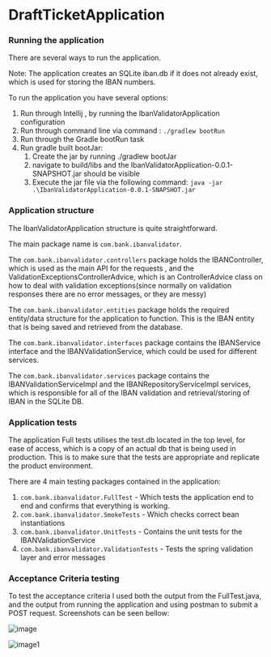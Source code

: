 # DraftTicketApplication

### Running the application

There are several ways to run the application.

Note: The application creates an SQLite iban.db if it does not already exist, which is used for storing the IBAN numbers. 

To run the application you have several options:

1) Run through Intellij , by running the IbanValidatorApplication configuration
2) Run through command line via command : `./gradlew bootRun`
3) Run through the Gradle bootRun task
4) Run gradle built bootJar:
    1) Create the jar by running ./gradlew bootJar
    2) navigate to build/libs and the IbanValidatorApplication-0.0.1-SNAPSHOT.jar should be visible
    3) Execute the jar file via the following command: `java -jar .\IbanValidatorApplication-0.0.1-SNAPSHOT.jar
       `

### Application structure

The IbanValidatorApplication structure is quite straightforward.

The main package name is
`com.bank.ibanvalidator`.

The `com.bank.ibanvalidator.controllers` package holds the IBANController, which is used as the main API for the requests ,
and the ValidationExceptionsControllerAdvice, which is an ControllerAdvice class on how to deal with
validation exceptions(since normally on validation responses there are no error messages, or they are messy)

The `com.bank.ibanvalidator.entities` package holds the required entity/data structure for the application to function. This
is the IBAN entity that is being saved and retrieved from the database.

The `com.bank.ibanvalidator.interfaces` package contains the IBANService interface and the 
IBANValidationService, which could be used for different services.

The `com.bank.ibanvalidator.services` package contains the IBANValidationServiceImpl and the IBANRepositoryServiceImpl services, 
which is responsible for all of the IBAN validation and retrieval/storing of IBAN in the SQLite DB.

### Application tests

The application Full tests utilises the test.db located in the top level, for ease of access, which is a copy of an actual
db that is being used in production. This is to make sure that the tests are appropriate and replicate the product 
environment.

There are 4 main testing packages contained in the application:

1) `com.bank.ibanvalidator.FullTest` - Which tests the application end to end and confirms that everything is working.
2) `com.bank.ibanvalidator.SmokeTests` - Which checks correct bean instantiations
3) `com.bank.ibanvalidator.UnitTests` - Contains the unit tests for the IBANValidationService
4) `com.bank.ibanvalidator.ValidationTests` - Tests the spring validation layer and error messages

### Acceptance Criteria testing

To test the acceptance criteria I used both the output from the FullTest.java, and the output from running the
application and using postman to submit a POST request. Screenshots can be seen bellow:

![image](img/Capture.PNG)

![image1](img/Capture1.PNG)